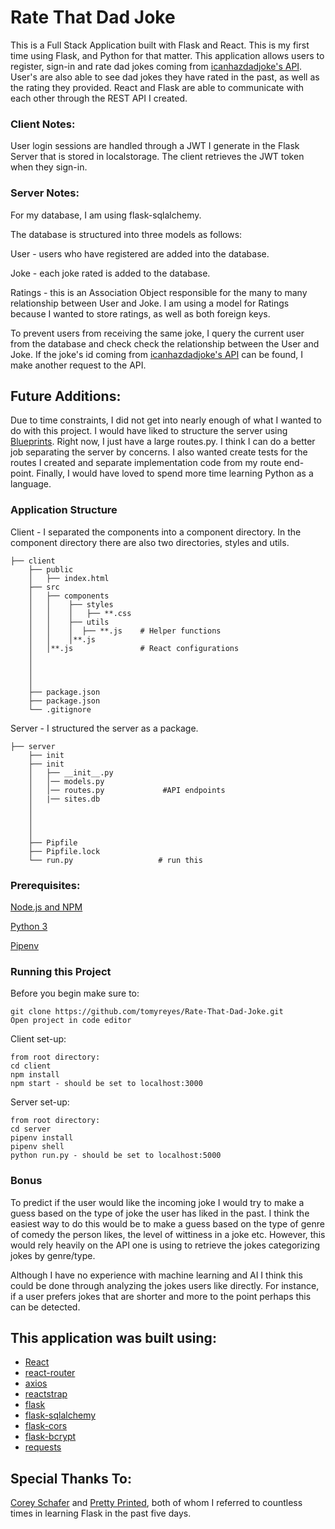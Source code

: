 # Rate That Dad Joke

This is a Full Stack Application built with Flask and React. This is my first time using Flask, and Python for that matter. 
This application allows users to register, sign-in and rate dad jokes coming from [icanhazdadjoke's API](https://icanhazdadjoke.com/api). 
User's are also able to see dad jokes they have rated in the past, as well as the rating they provided. React and Flask are able to communicate with each other through the REST API I created. 


### Client Notes: 
User login sessions are handled through a JWT I generate in the Flask Server that is stored in localstorage. The client retrieves the JWT token when they sign-in. 

### Server Notes: 

For my database, I am using flask-sqlalchemy.

The database is structured into three models as follows:

User - users who have registered are added into the database. 

Joke - each joke rated is added to the database. 

Ratings - this is an Association Object responsible for the many to many relationship between User and Joke. 
I am using a model for Ratings because I wanted to store ratings, as well as both foreign keys. 

To prevent users from receiving the same joke, I query the current user from the database and check check the relationship between the User and Joke.  If the joke's id coming from [icanhazdadjoke's API](https://icanhazdadjoke.com/api) can be found, I make another request to the API. 


## Future Additions:
Due to time constraints, I did not get into nearly enough of what I wanted to do with this project. 
I would have liked to structure the server using [Blueprints](http://flask.pocoo.org/docs/1.0/blueprints/). Right now, I just have a large routes.py. I think I can do a better job separating the server by concerns. I also wanted create tests for the routes I created and separate implementation code from my route end-point. Finally, I would have loved to spend more time learning Python as a language. 


### Application Structure

Client - I separated the components into a component directory. In the component directory there are also two directories, styles and utils. 
```
├── client
    ├── public
    │   ├── index.html
    ├── src
    │   ├── components
    │   │    ├── styles
    │   │    │   ├── **.css
    │   │    ├── utils
    │   │    │  ├── **.js    # Helper functions
    │   │    │**.js           
    │   │**.js               # React configurations
    │
    │
    │
    │   
    ├── package.json
    ├── package.json
    └── .gitignore
```

Server - I structured the server as a package. 
```
├── server
    ├── init
    ├── init
    │   ├── __init__.py
    │   │── models.py             
    │   │── routes.py             #API endpoints
    │   |── sites.db 
    │
    │
    │
    │   
    ├── Pipfile
    ├── Pipfile.lock
    └── run.py                   # run this
```

### Prerequisites: 
[Node.js and NPM](https://nodejs.org/en/download/)

[Python 3](https://docs.python-guide.org/starting/install3/osx/)

[Pipenv](https://pipenv.readthedocs.io/en/latest/)

### Running this Project
Before you begin make sure to: 
```
git clone https://github.com/tomyreyes/Rate-That-Dad-Joke.git
Open project in code editor
```

Client set-up:
```
from root directory:
cd client
npm install
npm start - should be set to localhost:3000
```

Server set-up:
```
from root directory:
cd server
pipenv install
pipenv shell
python run.py - should be set to localhost:5000
```

### Bonus
To predict if the user would like the incoming joke I would try to make a guess based on the type of joke the user has liked in the past.
I think the easiest way to do this would be to make a guess based on the type of genre of comedy the person likes, the level of wittiness in a joke etc. However, this would rely heavily on the API one is using to retrieve the jokes categorizing jokes by genre/type. 

Although I have no experience with machine learning and AI I think this could be done through analyzing the jokes users like directly. For instance, if a user prefers jokes that are shorter and more to the point perhaps this can be detected.

## This application was built using:

- [React](https://reactjs.org/)
- [react-router](https://reacttraining.com/react-router/)
- [axios](https://github.com/axios/axios)
- [reactstrap](https://reactstrap.github.io/)
- [flask](http://flask.pocoo.org/)
- [flask-sqlalchemy](http://flask-sqlalchemy.pocoo.org/2.3/)
- [flask-cors](https://flask-cors.readthedocs.io/en/latest/)
- [flask-bcrypt](https://flask-bcrypt.readthedocs.io/en/latest/)
- [requests](http://docs.python-requests.org/en/master/)

## Special Thanks To: 

[Corey Schafer](https://www.youtube.com/channel/UCCezIgC97PvUuR4_gbFUs5g) and [Pretty Printed](https://www.youtube.com/channel/UC-QDfvrRIDB6F0bIO4I4HkQ), both of whom I referred to countless times in learning Flask in the past five days. 